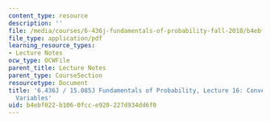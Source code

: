 ```yaml
---
content_type: resource
description: ''
file: /media/courses/6-436j-fundamentals-of-probability-fall-2018/b4ebf022b1060fcce920227d934dd6f0_MIT6_436JF18_lec16.pdf
file_type: application/pdf
learning_resource_types:
- Lecture Notes
ocw_type: OCWFile
parent_title: Lecture Notes
parent_type: CourseSection
resourcetype: Document
title: '6.436J / 15.085J Fundamentals of Probability, Lecture 16: Convergence of Random
  Variables'
uid: b4ebf022-b106-0fcc-e920-227d934dd6f0
---
```

